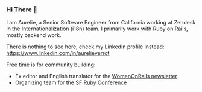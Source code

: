 ### Hi There 👋

I am Aurelie, a Senior Software Engineer from California working at Zendesk in the Internationalization (i18n) team. I primarily work with Ruby on Rails, mostly backend work.

There is nothing to see here, check my LinkedIn profile instead: https://www.linkedin.com/in/aurelieverrot

<!-- Hidden links:
https://github.com/aurelie-verrot
https://gitlab.com/aurelieverrot 
-->

Free time is for community building:
- Ex editor and English translator for the [WomenOnRails newsletter](https://womenonrailsinternational.substack.com/)
- Organizing team for the [SF Ruby Conference](sfruby.com)
